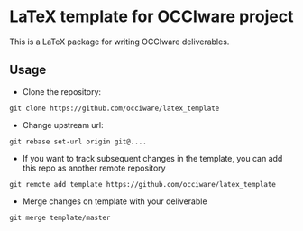 # LaTeX template for OCCIware project

This is a LaTeX package for writing OCCIware deliverables.

## Usage

* Clone the repository:

```
git clone https://github.com/occiware/latex_template
```

* Change upstream url:

```
git rebase set-url origin git@....
```

* If you want to track subsequent changes in the template, you can add
  this repo as another remote repository

```
git remote add template https://github.com/occiware/latex_template
```

* Merge changes on template with your deliverable

```
git merge template/master
```
